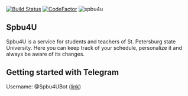 [![Build Status](https://travis-ci.org/EeOneDown/spbu4u.svg?branch=master)](https://travis-ci.org/EeOneDown/spbu4u)
[![CodeFactor](https://www.codefactor.io/repository/github/eeonedown/spbu4u/badge)](https://www.codefactor.io/repository/github/eeonedown/spbu4u)
![spbu4u](https://user-images.githubusercontent.com/19958147/45147747-57d8b780-b1ce-11e8-96dd-29549fa29203.png "Spbu4U")

## Spbu4U
Spbu4U is a service for students and teachers of St. Petersburg state University.  Here you can keep track of your schedule, personalize it and always be aware of its changes.  


## Getting started with Telegram
Username: @Spbu4UBot ([link](https://t.me/Spbu4UBot))
